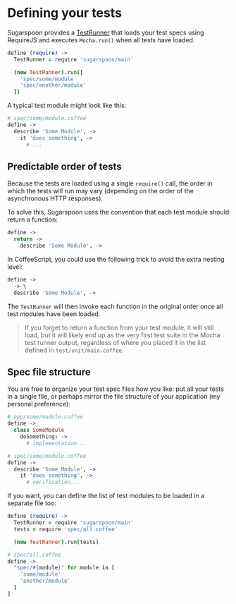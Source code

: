 Defining your tests
===================

Sugarspoon provides a [TestRunner][src_testrunner] that loads your test specs using RequireJS and executes `Mocha.run()` when all tests have loaded. 

```coffee
define (require) ->
  TestRunner = require 'sugarspoon/main'

  (new TestRunner).run([
    'spec/some/module'
    'spec/another/module'
  ])
```

A typical test module might look like this:

```coffeescript
# spec/some/module.coffee
define ->
  describe 'Some Module', ->
    it 'does something', ->
      # ...
```

Predictable order of tests
--------------------------

Because the tests are loaded using a single `require()` call, the order in which the tests will run may vary (depending on the order of the asynchronous HTTP responses).

To solve this, Sugarspoon uses the convention that each test module should return a function:

```coffeescript
define ->
  return ->
    describe 'Some Module', ->
```

In CoffeeScript, you could use the following trick to avoid the extra nesting level:
 
```coffeescript
define ->
  -> \
  describe 'Some Module', ->
```

The `TestRunner` will then invoke each function in the original order once all test modules have been loaded.

> If you forget to return a function from your test module, it will still load, but it will likely end up as the very first test suite in the Mocha test runner output, regardless of where you placed it in the list defined in `test/unit/main.coffee`.


Spec file structure
-------------------

You are free to organize your test spec files how you like: put all your tests in a single file, or perhaps mirror the file structure of your application (my personal preference):

```coffeescript
# app/some/module.coffee
define ->
  class SomeModule
    doSomething: ->
      # implementation...

# spec/some/module.coffee
define ->
  describe 'Some Module', ->
    it 'does something', ->
      # verification...
```

If you want, you can define the list of test modules to be loaded in a separate file too:

```coffeescript
define (require) ->
  TestRunner = require 'sugarspoon/main'
  tests = require 'spec/all.coffee'

  (new TestRunner).run(tests)
```

```coffeescript
# spec/all.coffee
define ->
  "spec/#{module}" for module in [
    'some/module'
    'another/module'
  ]
]
```

[src_testrunner]: ../src/js/main.coffee
